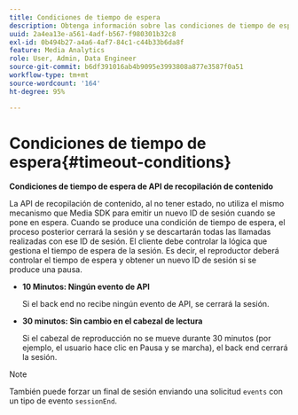 ```yaml
---
title: Condiciones de tiempo de espera
description: Obtenga información sobre las condiciones de tiempo de espera de la API de recopilación de medios de transmisión.
uuid: 2a4ea13e-a561-4adf-b567-f980301b32c8
exl-id: 0b494b27-a4a6-4af7-84c1-c44b33b6da8f
feature: Media Analytics
role: User, Admin, Data Engineer
source-git-commit: b6df391016ab4b9095e3993808a877e3587f0a51
workflow-type: tm+mt
source-wordcount: '164'
ht-degree: 95%

---
```


# Condiciones de tiempo de espera{#timeout-conditions}

**Condiciones de tiempo de espera de API de recopilación de contenido**

La API de recopilación de contenido, al no tener estado, no utiliza el mismo mecanismo que Media SDK para emitir un nuevo ID de sesión cuando se pone en espera. Cuando se produce una condición de tiempo de espera, el proceso posterior cerrará la sesión y se descartarán todas las llamadas realizadas con ese ID de sesión. El cliente debe controlar la lógica que gestiona el tiempo de espera de la sesión. Es decir, el reproductor deberá controlar el tiempo de espera y obtener un nuevo ID de sesión si se produce una pausa.

* **10 Minutos: Ningún evento de API**

   Si el back end no recibe ningún evento de API, se cerrará la sesión.
* **30 minutos: Sin cambio en el cabezal de lectura**

   Si el cabezal de reproducción no se mueve durante 30 minutos (por ejemplo, el usuario hace clic en Pausa y se marcha), el back end cerrará la sesión.

>[!NOTE]
>
>También puede forzar un final de sesión enviando una solicitud `events` con un tipo de evento `sessionEnd`.
